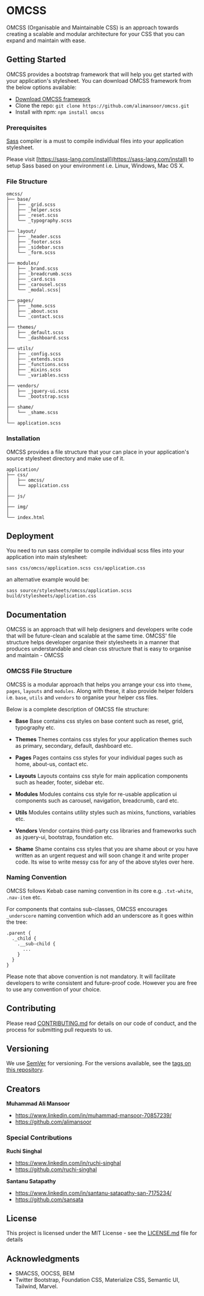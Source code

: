 # OMCSS

OMCSS (Organisable and Maintainable CSS) is an approach towards creating a scalable and modular architecture for your CSS that you can expand and maintain with ease.

## Getting Started

OMCSS provides a bootstrap framework that will help you get started with your application's stylesheet. You can download OMCSS framework from the below options available:

* [Download OMCSS framework](http://www.omcss/download/)
* Clone the repo: `git clone https://github.com/alimansoor/omcss.git`
* Install with npm: `npm install omcss`

### Prerequisites

[Sass](https://sass-lang.com) compiler is a must to compile individual files into your application stylesheet.

Please visit [https://sass-lang.com/install](https://sass-lang.com/install) to setup Sass based on your environment i.e. Linux, Windows, Mac OS X.

### File Structure

```
omcss/
├── base/
│   ├── _grid.scss
│   ├── _helper.scss
│   ├── _reset.scss
│   └── _typography.scss
│   
├── layout/
│   ├── _header.scss
│   ├── _footer.scss
│   ├── _sidebar.scss
│   └── _form.scss
│   
├── modules/
│   ├── _brand.scss
│   ├── _breadcrumb.scss
│   ├── _card.scss
│   ├── _carousel.scss
│   └── _modal.scss│
│   
├── pages/
│   ├── _home.scss
│   ├── _about.scss
│   └── _contact.scss
│   
├── themes/
│   ├── _default.scss
│   └── _dashboard.scss
│   
├── utils/
│   ├── _config.scss
│   ├── _extends.scss
│   ├── _functions.scss
│   ├── _mixins.scss
│   └── _variables.scss
│   
├── vendors/
│   ├── _jquery-ui.scss
│   └── _bootstrap.scss
│   
├── shame/
│   └── _shame.scss
│   
└── application.scss

```

### Installation

OMCSS provides a file structure that your can place in your application's source stylesheet directory and make use of it.

```
application/
├── css/
│   ├── omcss/
│   └── application.css
│
├── js/
│
├── img/
│   
└── index.html
```

## Deployment

You need to run sass compiler to compile individual scss files into your application into  main stylesheet:

```
sass css/omcss/application.scss css/application.css
```

an alternative example would be:

```
sass source/stylesheets/omcss/application.scss build/stylesheets/application.css
```

## Documentation

OMCSS is an approach that will help designers and developers write code that will be future-clean and scalable at the same time. OMCSS' file structure helps developer organise their stylesheets in a manner that produces understandable and clean css structure that is easy to organise and maintain - OMCSS

### OMCSS File Structure

OMCSS is a modular approach that helps you arrange your css into `theme`, `pages`, `layouts` and `modules`. Along with these, it also provide helper folders i.e. `base`, `utils` and `vendors` to organise your helper css files.

Below is a complete description of OMCSS file structure:

* **Base**
Base contains css styles on base content such as reset, grid, typography etc.

* **Themes**
Themes contains css styles for your application themes such as primary, secondary, default, dashboard etc.

* **Pages**
Pages contains css styles for your individual pages such as home, about-us, contact etc.

* **Layouts**
Layouts contains css style for main application components such as header, footer, sidebar etc.  

* **Modules**
Modules contains css style for re-usable application ui components such as carousel, navigation, breadcrumb, card etc.

* **Utils**
Modules contains utility styles such as mixins, functions, variables etc.

* **Vendors**
Vendor contains third-party css libraries and frameworks such as jquery-ui, bootstrap, foundation etc.

* **Shame**
Shame contains css styles that you are shame about or you have written as an urgent request and will soon change it and write proper code. Its wise to write messy css for any of the above styles over here.

### Naming Convention

OMCSS follows Kebab case naming convention in its core e.g. `.txt-white`, `.nav-item` etc.

For components that contains sub-classes, OMCSS encourages `_underscore` naming convention which add an underscore as it goes within the tree:

```
.parent {
  ._child {
    .__sub-child {
      ...
    }
  }
}
```

Please note that above convention is not mandatory. It will facilitate developers to write consistent and future-proof code. However you are free to use any convention of your choice. 

## Contributing

Please read [CONTRIBUTING.md](https://github.com/alimansoor/omcss/blob/master/CONTRIBUTING.md) for details on our code of conduct, and the process for submitting pull requests to us.

## Versioning

We use [SemVer](http://semver.org/) for versioning. For the versions available, see the [tags on this repository](https://github.com/your/project/tags).

## Creators

**Muhammad Ali Mansoor**

- <https://www.linkedin.com/in/muhammad-mansoor-70857239/>
- <https://github.com/alimansoor>

### Special Contributions

**Ruchi Singhal**

- <https://www.linkedin.com/in/ruchi-singhal>
- <https://github.com/ruchi-singhal>

**Santanu Satapathy**

- <https://www.linkedin.com/in/santanu-satapathy-san-7175234/>
- <https://github.com/sansata>


## License

This project is licensed under the MIT License - see the [LICENSE.md](LICENSE.md) file for details

## Acknowledgments

* SMACSS, OOCSS, BEM
* Twitter Bootstrap, Foundation CSS, Materialize CSS, Semantic UI, Tailwind, Marvel.
